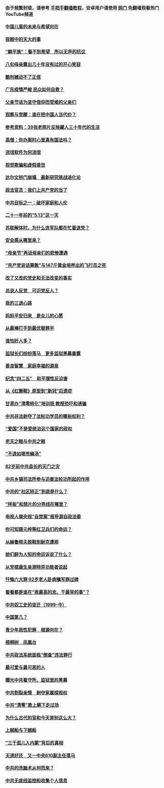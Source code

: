 #### 由于频繁封锁，请参考 [手把手翻墙教程](https://github.com/gfw-breaker/guides/wiki/)，安卓用户请使用 [网门](https://github.com/gfw-breaker/nogfw/blob/master/dl.md?t=07060401) 免翻墙观看热门YouTube频道 

#### [中国儿童的未来与希望何在](../pages/19/427680.md?t=07060401) 

#### [我眼中的天大的事](../pages/19/427619.md?t=07060401) 

#### [“躺平族”：看不到希望　所以无声的抗议](../pages/19/427464.md?t=07060401) 

#### [八旬母亲露出几十年没有过的开心笑容](../pages/19/427429.md?t=07060401) 

#### [酷刑撼动不了正信](../pages/19/427414.md?t=07060401) 

#### [广东疫情严峻 民众如何自救？](../pages/19/427311.md?t=07060401) 

#### [父亲节话为坚守信仰而受难的父亲们](../pages/19/427033.md?t=07060401) 

#### [观察与觉醒：谁在把中国人当代价？](../pages/19/426987.md?t=07060401) 

#### [参考资料：39张老照片反映藏人三十年代的生活](../pages/19/426471.md?t=07060401) 

#### [高僧：你办案时心里真有国法吗？](../pages/19/426530.md?t=07060401) 

#### [流氓软件为何流氓](../pages/19/426531.md?t=07060401) 

#### [视觉欺骗和虚假盛世](../pages/19/426443.md?t=07060401) 

#### [达尔文拱门崩塌　最新研究挑战进化论](../pages/19/426009.md?t=07060401) 

#### [政法官员：我们上共产党的当了](../pages/19/425351.md?t=07060401) 

#### [中共目标之一：破坏家庭和人伦](../pages/19/424454.md?t=07060401) 

#### [二十一年前的“5.13”这一天](../pages/19/424814.md?t=07060401) 

#### [苏联解体时，为什么连军队都在忙着退党？](../pages/19/424335.md?t=07060401) 

#### [安全感从哪里来？](../pages/19/424336.md?t=07060401) 

#### [“母亲节”再话母亲们的悲惨遭遇](../pages/19/424234.md?t=07060401) 

#### [“共产党说话算数”与147斤黄金培养出的飞行员之死](../pages/19/424115.md?t=07060401) 

#### [改了又改的党史和无法改变的事实](../pages/19/424037.md?t=07060401) 

#### [总说人反党　可识党反人？](../pages/19/423820.md?t=07060401) 

#### [我的三退心路](../pages/19/423876.md?t=07060401) 

#### [妈妈平安归来　是女儿的心愿](../pages/19/423947.md?t=07060401) 

#### [从最棒打手到最优替罪羊](../pages/19/423819.md?t=07060401) 

#### [谁怕好人多？](../pages/19/423774.md?t=07060401) 

#### [监狱长们纷纷落马　更多监狱黑幕暴露](../pages/19/423787.md?t=07060401) 

#### [善良智慧　家庭幸福的源泉](../pages/19/423632.md?t=07060401) 

#### [纪念“四二五”　和平理性反迫害](../pages/19/423660.md?t=07060401) 

#### [从《红舞鞋》原型到“新冠”后遗症](../pages/19/423509.md?t=07060401) 

#### [甘肃办“清零转化”培训班 教授恐吓和诱骗](../pages/19/423498.md?t=07060401) 

#### [中共非法剥夺了法轮功学员的哪些权利？](../pages/19/423392.md?t=07060401) 

#### [“爱国”不是爱统治这个国家的政权](../pages/19/423029.md?t=07060401) 

#### [老天之眼与中共之眼](../pages/19/423378.md?t=07060401) 

#### [“不退如喝苍蝇汤”](../pages/19/423287.md?t=07060401) 

#### [82岁前中共县长的灭门之灾](../pages/19/423055.md?t=07060401) 

#### [中共乡镇司法所参与迫害法轮功所起的作用](../pages/19/423064.md?t=07060401) 

#### [中共的“社区矫正”到底是什么？](../pages/19/422870.md?t=07060401) 

#### [“样板”和禁片的分界线在哪里？](../pages/19/422704.md?t=07060401) 

#### [电视人揭央视“自焚案”报导源自政法委](../pages/19/422770.md?t=07060401) 

#### [你可知聂元梓等红卫兵们的命运？](../pages/19/422848.md?t=07060401) 

#### [从赫鲁晓夫脱鞋到耐克遭邪](../pages/19/422826.md?t=07060401) 

#### [她们鲜为人知的命运诉说了什么？](../pages/19/422754.md?t=07060401) 

#### [从党棍康生亲测特异功能者说起](../pages/19/422657.md?t=07060401) 

#### [忏悔六大罪 92岁老人卧病嘱写罪过碑](../pages/19/422750.md?t=07060401) 

#### [看看都是谁在“表最高的忠、干最背的事”？](../pages/19/422703.md?t=07060401) 

#### [中共奴工史的变迁（1999-今）](../pages/19/422656.md?t=07060401) 

#### [中国第几？](../pages/19/422496.md?t=07060401) 

#### [青少年恶性犯罪　根源何在？](../pages/19/422449.md?t=07060401) 

#### [梧桐树　凤凰台](../pages/19/422442.md?t=07060401) 

#### [中共政法系统面临“倒查”违法罪行](../pages/19/422497.md?t=07060401) 

#### [最可爱与最可恶的人](../pages/19/422448.md?t=07060401) 

#### [曝光中共看守所、监狱里的黑幕](../pages/19/422390.md?t=07060401) 

#### [中共割裂亲情　剥夺家属探视权](../pages/19/422364.md?t=07060401) 

#### [中共“清零”欺上瞒下走过场](../pages/19/422306.md?t=07060401) 

#### [为什么古代的官和今天差别这么大？](../pages/19/422228.md?t=07060401) 

#### [上贼船与下贼船](../pages/19/422276.md?t=07060401) 

#### [“三千孤儿入内蒙”背后的真相](../pages/19/422229.md?t=07060401) 

#### [天道好还　又一中央610副主任落马](../pages/19/422155.md?t=07060401) 

#### [中共的洗脑术从何而来？](../pages/19/422154.md?t=07060401) 

#### [中共无底线监控和收集个人信息](../pages/19/422039.md?t=07060401) 

